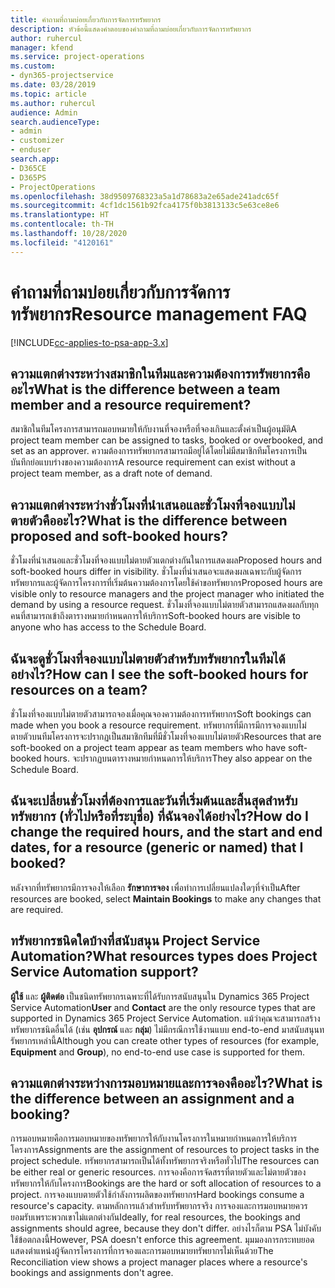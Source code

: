 ```yaml
---
title: คำถามที่ถามบ่อยเกี่ยวกับการจัดการทรัพยากร
description: หัวข้อนี้แสดงคำตอบของคำถามที่ถามบ่อยเกี่ยวกับการจัดการทรัพยากร
author: ruhercul
manager: kfend
ms.service: project-operations
ms.custom:
- dyn365-projectservice
ms.date: 03/28/2019
ms.topic: article
ms.author: ruhercul
audience: Admin
search.audienceType:
- admin
- customizer
- enduser
search.app:
- D365CE
- D365PS
- ProjectOperations
ms.openlocfilehash: 38d9509768323a5a1d78683a2e65ade241adc65f
ms.sourcegitcommit: 4cf1dc1561b92fca4175f0b3813133c5e63ce8e6
ms.translationtype: HT
ms.contentlocale: th-TH
ms.lasthandoff: 10/28/2020
ms.locfileid: "4120161"
---
```

# <a name="resource-management-faq"></a><span data-ttu-id="3a997-103">คำถามที่ถามบ่อยเกี่ยวกับการจัดการทรัพยากร</span><span class="sxs-lookup"><span data-stu-id="3a997-103">Resource management FAQ</span></span>

[!INCLUDE[cc-applies-to-psa-app-3.x](../includes/cc-applies-to-psa-app-3x.md)]

## <a name="what-is-the-difference-between-a-team-member-and-a-resource-requirement"></a><span data-ttu-id="3a997-104">ความแตกต่างระหว่างสมาชิกในทีมและความต้องการทรัพยากรคืออะไร</span><span class="sxs-lookup"><span data-stu-id="3a997-104">What is the difference between a team member and a resource requirement?</span></span>

<span data-ttu-id="3a997-105">สมาชิกในทีมโครงการสามารถมอบหมายให้กับงานที่จองหรือที่จองเกินและตั้งค่าเป็นผู้อนุมัติ</span><span class="sxs-lookup"><span data-stu-id="3a997-105">A project team member can be assigned to tasks, booked or overbooked, and set as an approver.</span></span> <span data-ttu-id="3a997-106">ความต้องการทรัพยากรสามารถมีอยู่ได้โดยไม่มีสมาชิกทีมโครงการเป็นบันทึกย่อแบบร่างของความต้องการ</span><span class="sxs-lookup"><span data-stu-id="3a997-106">A resource requirement can exist without a project team member, as a draft note of demand.</span></span> 

## <a name="what-is-the-difference-between-proposed-and-soft-booked-hours"></a><span data-ttu-id="3a997-107">ความแตกต่างระหว่างชั่วโมงที่นำเสนอและชั่วโมงที่จองแบบไม่ตายตัวคืออะไร?</span><span class="sxs-lookup"><span data-stu-id="3a997-107">What is the difference between proposed and soft-booked hours?</span></span>

<span data-ttu-id="3a997-108">ชั่วโมงที่นำเสนอและชั่วโมงที่จองแบบไม่ตายตัวแตกต่างกันในการแสดงผล</span><span class="sxs-lookup"><span data-stu-id="3a997-108">Proposed hours and soft-booked hours differ in visibility.</span></span> <span data-ttu-id="3a997-109">ชั่วโมงที่นำเสนอจะแสดงผลเฉพาะกับผู้จัดการทรัพยากรและผู้จัดการโครงการที่เริ่มต้นความต้องการโดยใช้คำขอทรัพยากร</span><span class="sxs-lookup"><span data-stu-id="3a997-109">Proposed hours are visible only to resource managers and the project manager who initiated the demand by using a resource request.</span></span> <span data-ttu-id="3a997-110">ชั่วโมงที่จองแบบไม่ตายตัวสามารถแสดงผลกับทุกคนที่สามารถเข้าถึงตารางหมายกำหนดการให้บริการ</span><span class="sxs-lookup"><span data-stu-id="3a997-110">Soft-booked hours are visible to anyone who has access to the Schedule Board.</span></span>

## <a name="how-can-i-see-the-soft-booked-hours-for-resources-on-a-team"></a><span data-ttu-id="3a997-111">ฉันจะดูชั่วโมงที่จองแบบไม่ตายตัวสำหรับทรัพยากรในทีมได้อย่างไร?</span><span class="sxs-lookup"><span data-stu-id="3a997-111">How can I see the soft-booked hours for resources on a team?</span></span>

<span data-ttu-id="3a997-112">ชั่วโมงที่จองแบบไม่ตายตัวสามารถจองเมื่อคุณจองความต้องการทรัพยากร</span><span class="sxs-lookup"><span data-stu-id="3a997-112">Soft bookings can made when you book a resource requirement.</span></span> <span data-ttu-id="3a997-113">ทรัพยากรที่มีการมีการจองแบบไม่ตายตัวบนทีมโครงการจะปรากฏเป็นสมาชิกทีมที่มีชั่วโมงที่จองแบบไม่ตายตัว</span><span class="sxs-lookup"><span data-stu-id="3a997-113">Resources that are soft-booked on a project team appear as team members who have soft-booked hours.</span></span> <span data-ttu-id="3a997-114">จะปรากฏบนตารางหมายกำหนดการให้บริการ</span><span class="sxs-lookup"><span data-stu-id="3a997-114">They also appear on the Schedule Board.</span></span>

## <a name="how-do-i-change-the-required-hours-and-the-start-and-end-dates-for-a-resource-generic-or-named-that-i-booked"></a><span data-ttu-id="3a997-115">ฉันจะเปลี่ยนชั่วโมงที่ต้องการและวันที่เริ่มต้นและสิ้นสุดสำหรับทรัพยากร (ทั่วไปหรือที่ระบุชื่อ) ที่ฉันจองได้อย่างไร?</span><span class="sxs-lookup"><span data-stu-id="3a997-115">How do I change the required hours, and the start and end dates, for a resource (generic or named) that I booked?</span></span>

<span data-ttu-id="3a997-116">หลังจากที่ทรัพยากรมีการจองให้เลือก **รักษาการจอง** เพื่อทำการเปลี่ยนแปลงใดๆที่จำเป็น</span><span class="sxs-lookup"><span data-stu-id="3a997-116">After resources are booked, select **Maintain Bookings** to make any changes that are required.</span></span>

## <a name="what-resources-types-does-project-service-automation-support"></a><span data-ttu-id="3a997-117">ทรัพยากรชนิดใดบ้างที่สนับสนุน Project Service Automation?</span><span class="sxs-lookup"><span data-stu-id="3a997-117">What resources types does Project Service Automation support?</span></span>

<span data-ttu-id="3a997-118">**ผู้ใช้** และ **ผู้ติดต่อ** เป็นชนิดทรัพยากรเฉพาะที่ได้รับการสนับสนุนใน Dynamics 365 Project Service Automation</span><span class="sxs-lookup"><span data-stu-id="3a997-118">**User** and **Contact** are the only resource types that are supported in Dynamics 365 Project Service Automation.</span></span> <span data-ttu-id="3a997-119">แม้ว่าคุณจะสามารถสร้างทรัพยากรชนิดอื่นได้ (เช่น **อุปกรณ์** และ **กลุ่ม**) ไม่มีกรณีการใช้งานแบบ end-to-end มาสนับสนุนทรัพยากรเหล่านี้</span><span class="sxs-lookup"><span data-stu-id="3a997-119">Although you can create other types of resources (for example, **Equipment** and **Group**), no end-to-end use case is supported for them.</span></span>

## <a name="what-is-the-difference-between-an-assignment-and-a-booking"></a><span data-ttu-id="3a997-120">ความแตกต่างระหว่างการมอบหมายและการจองคืออะไร?</span><span class="sxs-lookup"><span data-stu-id="3a997-120">What is the difference between an assignment and a booking?</span></span>

<span data-ttu-id="3a997-121">การมอบหมายคือการมอบหมายของทรัพยากรให้กับงานโครงการในหมายกำหนดการให้บริการโครงการ</span><span class="sxs-lookup"><span data-stu-id="3a997-121">Assignments are the assignment of resources to project tasks in the project schedule.</span></span> <span data-ttu-id="3a997-122">ทรัพยากรสามารถเป็นได้ทั้งทรัพยากรจริงหรือทั่วไป</span><span class="sxs-lookup"><span data-stu-id="3a997-122">The resources can be either real or generic resources.</span></span> <span data-ttu-id="3a997-123">การจองคือการจัดสรรที่ตายตัวและไม่ตายตัวของทรัพยากรให้กับโครงการ</span><span class="sxs-lookup"><span data-stu-id="3a997-123">Bookings are the hard or soft allocation of resources to a project.</span></span> <span data-ttu-id="3a997-124">การจองแบบตายตัวใช้กำลังการผลิตของทรัพยากร</span><span class="sxs-lookup"><span data-stu-id="3a997-124">Hard bookings consume a resource's capacity.</span></span> <span data-ttu-id="3a997-125">ตามหลักการแล้วสำหรับทรัพยากรจริง การจองและการมอบหมายควรยอมรับเพราะพวกเขาไม่แตกต่างกัน</span><span class="sxs-lookup"><span data-stu-id="3a997-125">Ideally, for real resources, the bookings and assignments should agree, because they don't differ.</span></span> <span data-ttu-id="3a997-126">อย่างไรก็ตาม PSA ไม่บังคับใช้ข้อตกลงนี้</span><span class="sxs-lookup"><span data-stu-id="3a997-126">However, PSA doesn't enforce this agreement.</span></span> <span data-ttu-id="3a997-127">มุมมองการกระทบยอดแสดงตำแหน่งผู้จัดการโครงการที่การจองและการมอบหมายทรัพยากรไม่เห็นด้วย</span><span class="sxs-lookup"><span data-stu-id="3a997-127">The Reconciliation view shows a project manager places where a resource's bookings and assignments don't agree.</span></span>
